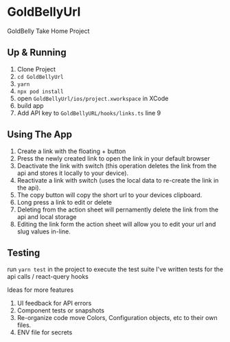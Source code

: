 # GoldBellyUrl

GoldBelly Take Home Project

## Up & Running

1. Clone Project
2. `cd GoldBellyUrl`
3. `yarn`
4. `npx pod install`
5. open `GoldBellyUrl/ios/project.xworkspace` in XCode
6. build app
7. Add API key to `GoldBellyURL/hooks/links.ts` line 9

## Using The App

1. Create a link with the floating + button
2. Press the newly created link to open the link in your default browser
3. Deactivate the link with switch (this operation deletes the link from the api and stores it locally to your device).
4. Reactivate a link with switch (uses the local data to re-create the link in the api).
5. The copy button will copy the short url to your devices clipboard.
6. Long press a link to edit or delete
7. Deleting from the action sheet will pernamently delete the link from the api and local storage
8. Editing the link form the action sheet will allow you to edit your url and slug values in-line.

## Testing

run `yarn test` in the project to execute the test suite
I've written tests for the api calls / react-query hooks

Ideas for more features

1. UI feedback for API errors
2. Component tests or snapshots
3. Re-organize code move Colors, Configuration objects, etc to their own files.
4. ENV file for secrets
